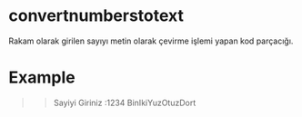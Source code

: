 # convertnumberstotext
Rakam olarak girilen sayıyı metin olarak çevirme işlemi yapan kod parçacığı.


# Example
>>Sayiyi Giriniz :1234
>>BinIkiYuzOtuzDort
